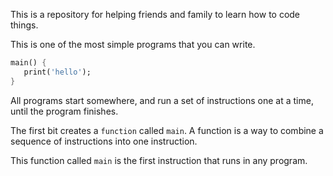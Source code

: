 This is a repository for helping friends and family to learn how to code things.

This is one of the most simple programs that you can write.
```dart
main() {
   print('hello');
}
```
All programs start somewhere, and run a set of instructions one at a time, until the program finishes.

The first bit creates a `function` called `main`.
A function is a way to combine a sequence of instructions into one instruction.

This function called `main` is the first instruction that runs in any program.
